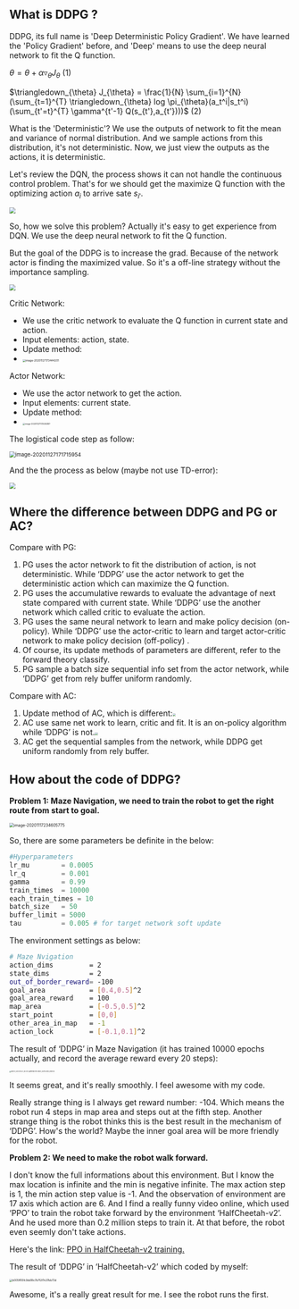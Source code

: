 ## What is DDPG ?

DDPG, its full name is 'Deep Deterministic Policy Gradient'. We have learned the 'Policy Gradient' before, and 'Deep' means to use the deep neural network to fit the Q function.

$\theta = \theta + \alpha \triangledown_{\theta}J_{\theta}$	(1)

$\triangledown_{\theta} J_{\theta} = \frac{1}{N} \sum_{i=1}^{N} (\sum_{t=1}^{T} \triangledown_{\theta} log \pi_{\theta}(a_t^i|s_t^i)(\sum_{t'=t}^{T} \gamma^{t'-1} Q(s_{t'},a_{t'})))$	(2)

What is the 'Deterministic'? We use the outputs of network to fit the mean and variance of normal distribution. And we sample actions from this distribution, it's not deterministic. Now, we just view the outputs as the actions, it is deterministic.

Let's review the DQN, the process shows it can not handle the continuous control problem. That's for we should get the maximize Q function with the optimizing action $a_i$ to arrive sate $s_{i'}$.  

<img src="https://pic2.zhimg.com/80/v2-f79600fe97c508e7984bd222ef3f587d_720w.jpg" style="zoom: 67%;" />

So, how we solve this problem? Actually it's easy to get experience from DQN. We use the deep neural network to fit the Q function. 

But the goal of the DDPG is to increase the grad. Because of the network actor is finding the maximized value. So it's a off-line strategy without the importance sampling.

<img src="https://pic1.zhimg.com/80/v2-300bc62b29fa41b5ee5a11d8ae5ca128_720w.jpg" style="zoom:67%;" />

Critic Network:

- We use the critic network to evaluate the Q function in current state and action.
- Input elements: action, state.
- Update method: 
- <img src="https://pic1.imgdb.cn/item/5fc0c83315e77190846760ba.png" alt="image-20201127173444201" style="zoom: 33%;" />

Actor Network:

- We use the actor network to get the action.
- Input elements: current state.
- Update method:
- <img src="https://pic1.imgdb.cn/item/5fc0c86715e7719084677af2.png" alt="image-20201127173536387" style="zoom: 25%;" />

The logistical code step as follow:

<img src="https://pic1.imgdb.cn/item/5fc0c42115e771908464c5a2.png" alt="image-20201127171715954" style="zoom:67%;" />

And the the process as below (maybe not use TD-error):

<img src="https://pic4.zhimg.com/v2-cca7a5ac0cab40cd63ad9fd3679ba333_1440w.jpg?source=172ae18b" style="zoom:67%;" />

## Where the difference between DDPG and PG or AC?

Compare with PG:

1. PG uses the actor network to fit the distribution of action, is not deterministic. While ‘DDPG’ use the actor network to get the deterministic action which can maximize the Q function. 
2. PG uses the  accumulative rewards to evaluate the advantage of next state compared with current state. While ‘DDPG’ use the another network which called critic to evaluate the action.
3. PG uses the same neural network to learn and make policy decision (on-policy). While ‘DDPG’ use the actor-critic to learn and target actor-critic network to make policy decision (off-policy) .
4. Of course, its update methods of parameters are different, refer to the forward theory classify.
5. PG sample a batch size sequential info set from the actor network, while ‘DDPG’ get from rely buffer uniform randomly.

Compare with AC:

1. Update method of AC, which is different:<img src="https://pic1.imgdb.cn/item/5fc0dd6c15e77190846db17c.png" style="zoom:33%;" />
2. AC use same net work to learn, critic and fit. It is an on-policy algorithm while ‘DDPG’ is not.<img src="https://pic1.imgdb.cn/item/5fc0dcea15e77190846d8f9f.png" style="zoom: 33%;" />
3. AC get the sequential samples from the network, while DDPG get uniform randomly from rely buffer.

## How about the code of DDPG?

**Problem 1: Maze Navigation, we need to train the robot to get the right route from start to goal.**

<img src="https://pic.imgdb.cn/item/5fb3f045b18d62711324ebc8.png" alt="image-20201117234605775" style="zoom: 50%;" />

So, there are some parameters be definite in the below:

```python
#Hyperparameters
lr_mu        = 0.0005
lr_q         = 0.001
gamma        = 0.99
train_times  = 10000
each_train_times = 10
batch_size   = 50
buffer_limit = 5000
tau          = 0.005 # for target network soft update
```

The environment settings as below:

```bash
# Maze Nvigation
action_dims			= 2
state_dims			= 2
out_of_border_reward= -100
goal_area			= [0.4,0.5]^2
goal_area_reward	= 100
map_area			= [-0.5,0.5]^2
start_point			= [0,0]
other_area_in_map	= -1
action_lock			= [-0.1,0.1]^2
```

The result of ‘DDPG’ in Maze Navigation (it has trained 10000 epochs actually, and record the average reward every 20 steps):

<img src="https://pic1.imgdb.cn/item/5fc261a2d590d4788a803a92.jpg" alt="save-lr_a0.0005-lr_q0.001-gamma0.99-batch_size5-train_steps10" style="zoom: 18%;" />

It seems great, and it's really smoothly. I feel awesome with my code.

Really strange thing is I always get reward number: -104. Which means the robot run 4 steps in map area and steps out at the fifth step. Another strange thing is the robot thinks this is the best result in the mechanism of ‘DDPG’. How's the world? Maybe the inner goal area will be more friendly for the robot.

**Problem 2: We need to make the robot walk forward.**

I don't know the full informations about this environment. But I know the max location is infinite and the min is negative infinite. The max action step is 1, the min action step value is -1. And the observation of environment are 17 axis which action are 6. And I find a really funny video online, which used ‘PPO’ to train the robot take forward by the environment ‘HalfCheetah-v2’. And he used more than 0.2 million steps to train it. At that before, the robot even seemly don't take actions.

Here's the link: [PPO in HalfCheetah-v2 training.](https://sites.google.com/view/onlineretailing/) 

The result of ‘DDPG’ in ‘HalfCheetah-v2’ which coded by myself:

<img src="https://pic.imgdb.cn/item/5fccfa5e394ac523789bfad5.png" alt="b005ff05fc9dd18c7b7f2f7e37bb73d" style="zoom: 33%;" />

Awesome, it's a really great result for me. I see the robot runs the first.
